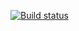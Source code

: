 [![Build status](https://ci.appveyor.com/api/projects/status/onlnq86oaqn85m78?svg=true)](https://ci.appveyor.com/project/fromkerch/orderingcard)
